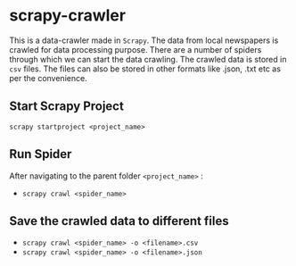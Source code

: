 # scrapy-crawler

This is a data-crawler made in `Scrapy`. The data from local newspapers is crawled for data processing purpose. There are a number of spiders through which we can start the data crawling. The crawled data is stored in `csv` files. The files can also be stored in other formats like .json, .txt etc as per the convenience.

## Start Scrapy Project
`scrapy startproject <project_name>`

## Run Spider
After navigating to the parent folder `<project_name>` :
- `scrapy crawl <spider_name>`

## Save the crawled data to different files
- `scrapy crawl <spider_name> -o <filename>.csv`
- `scrapy crawl <spider_name> -o <filename>.json`